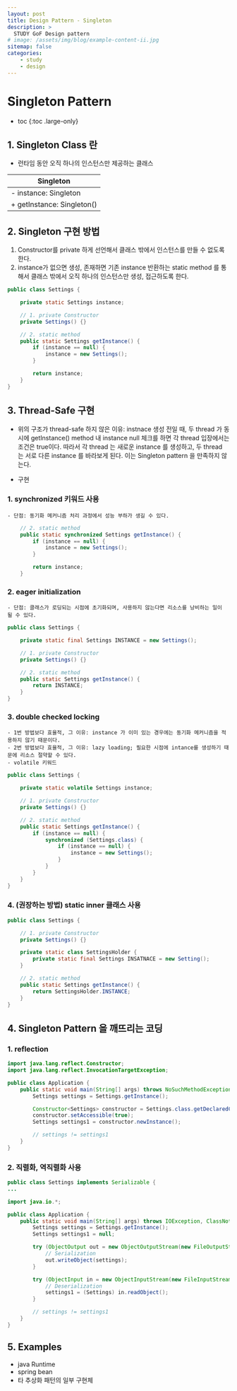 ```yaml
---
layout: post
title: Design Pattern - Singleton
description: >
  STUDY GoF Design pattern 
# image: /assets/img/blog/example-content-ii.jpg
sitemap: false
categories: 
    - study
    - design
---
```



# Singleton Pattern

* toc
{:toc .large-only}

## 1. Singleton Class 란
* 런타임 동안 오직 하나의 인스턴스만 제공하는 클래스 

|Singleton|
|---------|
|- instance: Singleton|
|+ getInstance: Singleton()|


## 2. Singleton 구현 방법 
1. Constructor를 private 하게 선언해서 클래스 밖에서 인스턴스를 만들 수 없도록 한다. 
2. instance가 없으면 생성, 존재하면 기존 instance 반환하는 static method 를 통해서 클래스 밖에서 오직 하나의 인스턴스만 생성, 접근하도록 한다. 

```java 
public class Settings {

    private static Settings instance;

    // 1. private Constructor
    private Settings() {}

    // 2. static method 
    public static Settings getInstance() {
        if (instance == null) {
            instance = new Settings();
        }

        return instance;
    }
}
```

## 3. Thread-Safe 구현 
* 위의 구조가 thread-safe 하지 않은 이유: instnace 생성 전일 때, 두 thread 가 동시에 getInstance() method 내 instance null 체크를 하면 각 thread 입장에서는 조건은 true이다. 따라서 각 thread 는 새로운 instance 를 생성하고, 두 thread 는 서로 다른 instance 를 바라보게 된다. 이는 Singleton pattern 을 만족하지 않는다. 

* 구현 
### 1. synchronized 키워드 사용
    - 단점: 동기화 메커니즘 처리 과정에서 성능 부하가 생길 수 있다. 

```java
    // 2. static method 
    public static synchronized Settings getInstance() {
        if (instance == null) {
            instance = new Settings();
        }

        return instance;
    }

```

### 2. eager initialization 
    - 단점: 클래스가 로딩되는 시점에 초기화되며, 사용하지 않는다면 리소스를 낭비하는 일이 될 수 있다. 

```java 
public class Settings {

    private static final Settings INSTANCE = new Settings();

    // 1. private Constructor
    private Settings() {}

    // 2. static method 
    public static Settings getInstance() {
        return INSTANCE; 
    }
}
```

### 3. double checked locking 
    - 1번 방법보다 효율적, 그 이유: instance 가 이미 있는 경우에는 동기화 메커니즘을 적용하지 않기 때문이다. 
    - 2번 방법보다 효율적, 그 이유: lazy loading; 필요한 시점에 intance를 생성하기 때문에 리소스 절약할 수 있다. 
    - volatile 키워드

```java 
public class Settings {

    private static volatile Settings instance; 

    // 1. private Constructor
    private Settings() {}

    // 2. static method 
    public static Settings getInstance() {
        if (instance == null) {
            synchronized (Settings.class) {
                if (instance == null) {
                    instance = new Settings(); 
                }
            }
        }
    }
}
```


### 4. (권장하는 방법) static inner 클래스 사용 

```java 
public class Settings {

    // 1. private Constructor
    private Settings() {}

    private static class SettingsHolder {
        private static final Settings INSATNACE = new Setting(); 
    }

    // 2. static method 
    public static Settings getInstance() {
        return SettingsHolder.INSTANCE;
    }
}
```


## 4. Singleton Pattern 을 깨뜨리는 코딩 
### 1. reflection 

```java 
import java.lang.reflect.Constructor;
import java.lang.reflect.InvocationTargetException;

public class Application {
    public static void main(String[] args) throws NoSuchMethodException, InvocationTargetException, InstantiationException {
        Settings settings = Settings.getInstance();

        Constructor<Settings> constructor = Settings.class.getDeclaredConstructor();
        constructor.setAccessible(true);
        Settings settings1 = constructor.newInstance();

        // settings != settings1
    }
}
```

### 2. 직렬화, 역직렬화 사용 

```java  
public class Settings implements Serializable {
...
```

```java
import java.io.*;

public class Application {
    public static void main(String[] args) throws IOException, ClassNotFoundException {
        Settings settings = Settings.getInstance();
        Settings settings1 = null;

        try (ObjectOutput out = new ObjectOutputStream(new FileOutputStream("settings.obj"))) {
            // Serialization
            out.writeObject(settings);
        }

        try (ObjectInput in = new ObjectInputStream(new FileInputStream("settings.obj"))) {
            // Deserialization
            settings1 = (Settings) in.readObject();
        }

        // settings != settings1 
    }
}
```



<!-- ## Note 

1. enum 을 사용하지 않고 싱글톤 패턴을 구현하는 방법은?
2. private 생성자와 static 메서드를 사용하는 방법의 단점은? 
3. enum을 사용해 싱글톤 패턴을 구현하는 방법의 장단점? 
4. static inner 클래스를 사용해 싱글톤 패턴 구현

-->


## 5. Examples
- java Runtime 
- spring bean 
- 타 추상화 패턴의 일부 구현체 
